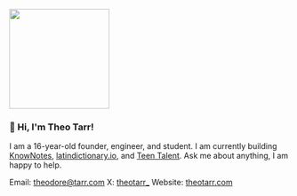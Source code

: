 <p>
  <img height="180em" src="https://github-readme-stats.vercel.app/api?username=theotarr&show_icons=true&hide_border=true&count_private=true&theme=radical&include_all_commits=true" />
</p>

### 👋 Hi, I'm Theo Tarr!

I am a 16-year-old founder, engineer, and student. I am currently building [KnowNotes](https://knownotes.ai), [latindictionary.io](https://latindictionary.io), and [Teen Talent](https://teentalent.co). Ask me about anything, I am happy to help.

Email: theodore@tarr.com
X: [theotarr_](https://x.com/theotarr_)
Website: [theotarr.com](https://theotarr.com)
